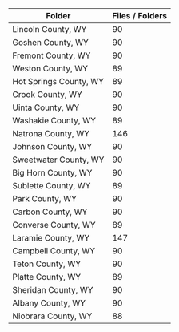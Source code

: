 | Folder                 |   Files / Folders |
|------------------------|-------------------|
| Lincoln County, WY     |                90 |
| Goshen County, WY      |                90 |
| Fremont County, WY     |                90 |
| Weston County, WY      |                89 |
| Hot Springs County, WY |                89 |
| Crook County, WY       |                90 |
| Uinta County, WY       |                90 |
| Washakie County, WY    |                89 |
| Natrona County, WY     |               146 |
| Johnson County, WY     |                90 |
| Sweetwater County, WY  |                90 |
| Big Horn County, WY    |                90 |
| Sublette County, WY    |                89 |
| Park County, WY        |                90 |
| Carbon County, WY      |                90 |
| Converse County, WY    |                89 |
| Laramie County, WY     |               147 |
| Campbell County, WY    |                90 |
| Teton County, WY       |                90 |
| Platte County, WY      |                89 |
| Sheridan County, WY    |                90 |
| Albany County, WY      |                90 |
| Niobrara County, WY    |                88 |